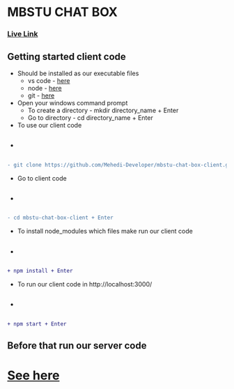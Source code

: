 # MBSTU CHAT BOX 

### [Live Link](https://mbstu-chat-box.web.app/)

## Getting started client code
* Should be installed as our executable files
    * vs code - [here](https://code.visualstudio.com/download)
    * node - [here](https://nodejs.org/en/download/)
    * git - [here](https://git-scm.com/download/win)
* Open your windows command prompt
    * To create a directory - mkdir directory_name + Enter
    * Go to directory - cd directory_name + Enter
* To use our client code
* <h2>
```diff
- git clone https://github.com/Mehedi-Developer/mbstu-chat-box-client.git + Enter
```
</h2>

* Go to client code
* <h2>
```diff
- cd mbstu-chat-box-client + Enter
```
</h2>

* To install node_modules which files make run our client code
* <h2>
```diff
+ npm install + Enter
```

</h2>

* To run our client code in http://localhost:3000/
* <h2>
```diff
+ npm start + Enter
```
</h2>

## Before that run our server code

# [See here](https://github.com/Mehedi-Developer/mbstu-chat-box-server/tree/dev-mmhk)

